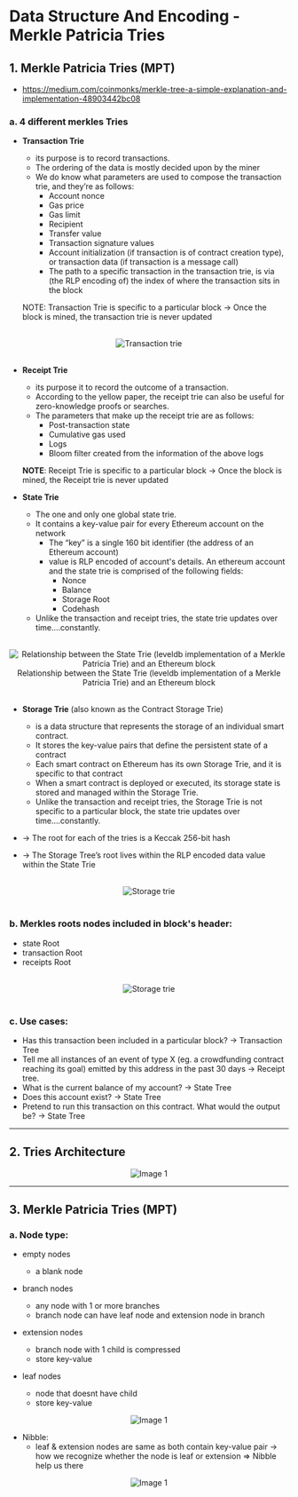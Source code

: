 # **Data Structure And Encoding - Merkle Patricia Tries**

## **1. Merkle Patricia Tries (MPT)**

- https://medium.com/coinmonks/merkle-tree-a-simple-explanation-and-implementation-48903442bc08

### **a. 4 different merkles Tries**

- **Transaction Trie**

  - its purpose is to record transactions.
  - The ordering of the data is mostly decided upon by the miner
  - We do know what parameters are used to compose the transaction trie, and they’re as follows:
    - Account nonce
    - Gas price
    - Gas limit
    - Recipient
    - Transfer value
    - Transaction signature values
    - Account initialization (if transaction is of contract creation type), or transaction data (if transaction is a message call)
    - The path to a specific transaction in the transaction trie, is via (the RLP encoding of) the index of where the transaction sits in the block

  NOTE: Transaction Trie is specific to a particular block -> Once the block is mined, the transaction trie is never updated

<div class="image-container" align="center">
<br>
<img src="img/Merkle-Patricia-Trie-Transaction-Trie.webp" alt="Transaction trie"  >
</div><br>

- **Receipt Trie**

  - its purpose it to record the outcome of a transaction.
  - According to the yellow paper, the receipt trie can also be useful for zero-knowledge proofs or searches.
  - The parameters that make up the receipt trie are as follows:
    - Post-transaction state
    - Cumulative gas used
    - Logs
    - Bloom filter created from the information of the above logs

  **NOTE**: Receipt Trie is specific to a particular block -> Once the block is mined, the Receipt trie is never updated

- **State Trie**

  - The one and only one global state trie.
  - It contains a key-value pair for every Ethereum account on the network
    - The “key” is a single 160 bit identifier (the address of an Ethereum account)
    - value is RLP encoded of account's details. An ethereum account and the state trie is comprised of the following fields:
      - Nonce
      - Balance
      - Storage Root
      - Codehash
  - Unlike the transaction and receipt tries, the state trie updates over time….constantly.

<div class="image-container" align="center">
<br>
<img src="img/Merkle-Patricia-Trie-State-Trie.webp" alt="Relationship between the State Trie (leveldb implementation of a Merkle Patricia Trie) and an Ethereum block"  >
Relationship between the State Trie (leveldb implementation of a Merkle Patricia Trie) and an Ethereum block
</div><br>

- **Storage Trie** (also known as the Contract Storage Trie)

  - is a data structure that represents the storage of an individual smart contract.
  - It stores the key-value pairs that define the persistent state of a contract
  - Each smart contract on Ethereum has its own Storage Trie, and it is specific to that contract
  - When a smart contract is deployed or executed, its storage state is stored and managed within the Storage Trie.
  - Unlike the transaction and receipt tries, the Storage Trie is not specific to a particular block, the state trie updates over time….constantly.

- -> The root for each of the tries is a Keccak 256-bit hash
- -> The Storage Tree’s root lives within the RLP encoded data value within the State Trie

<div class="image-container" align="center">
<br>
<img src="img/Merkle-Patricia-Trie-Storage-Trie.webp" alt="Storage trie"  >
</div><br>

### **b. Merkles roots nodes included in block's header:**

- state Root
- transaction Root
- receipts Root

<div class="image-container" align="center">
<br>
<img src="img/Merkle-Patricia-Tries.webp" alt="Storage trie"  >
</div><br>

### **c. Use cases:**

- Has this transaction been included in a particular block? -> Transaction Tree
- Tell me all instances of an event of type X (eg. a crowdfunding contract reaching its goal) emitted by this address in the past 30 days -> Receipt tree.
- What is the current balance of my account? -> State Tree
- Does this account exist? -> State Tree
- Pretend to run this transaction on this contract. What would the output be? -> State Tree

---

## **2. Tries Architecture**

<div class="image-container" align="center">
<img src="img/eth-block-arch-1.jpeg" alt="Image 1"  >
</div>

---

## **3. Merkle Patricia Tries (MPT)**

### **a. Node type:**

- empty nodes
  - a blank node
- branch nodes
  - any node with 1 or more branches
  - branch node can have leaf node and extension node in branch
- extension nodes
  - branch node with 1 child is compressed
  - store key-value
- leaf nodes

  - node that doesnt have child
  - store key-value

<div class="image-container" align="center">
<img src="img/Merkle-Patricia-Trie-nodes-types.png" alt="Image 1"  >
</div>

- Nibble:
  - leaf & extension nodes are same as both contain key-value pair -> how we recognize whether the node is leaf or extension => Nibble help us there

<div class="image-container" align="center">
<img src="img/Merkle-Patricia-Trie-nodes-types-example.png" alt="Image 1"  >
</div>
